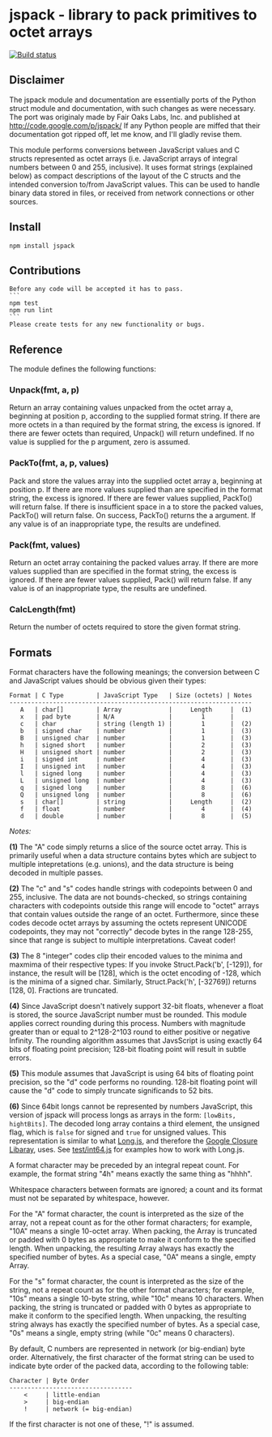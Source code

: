 jspack - library to pack primitives to octet arrays
====================================================

[![Build status](https://travis-ci.org/birchroad/node-jspack.svg?branch=master)](https://travis-ci.org/birchroad/node-jspack)

## Disclaimer
The jspack module and documentation are essentially ports of the
Python struct module and documentation, with such changes as were necessary. 
The port was originaly made by Fair Oaks Labs, Inc. and published at http://code.google.com/p/jspack/
If any Python people are miffed that their documentation got ripped off, let me know,
and I'll gladly revise them.

This module performs conversions between JavaScript values and C structs
represented as octet arrays (i.e. JavaScript arrays of integral numbers
between 0 and 255, inclusive).  It uses format strings (explained below) as
compact descriptions of the layout of the C structs and the intended conversion
to/from JavaScript values.  This can be used to handle binary data stored in
files, or received from network connections or other sources.

## Install
    npm install jspack

## Contributions
    Before any code will be accepted it has to pass.
    ```
    npm test
    npm run lint
    ```
    Please create tests for any new functionality or bugs.

## Reference

The module defines the following functions:

### Unpack(fmt, a, p)
Return an array containing values unpacked from the octet array a,
beginning at position p, according to the supplied format string.  If there
are more octets in a than required by the format string, the excess is
ignored.  If there are fewer octets than required, Unpack() will return
undefined.  If no value is supplied for the p argument, zero is assumed.

### PackTo(fmt, a, p, values)
Pack and store the values array into the supplied octet array a, beginning
at position p.  If there are more values supplied than are specified in the
format string, the excess is ignored.  If there are fewer values supplied,
PackTo() will return false.  If there is insufficient space in a to store
the packed values, PackTo() will return false.  On success, PackTo() returns
the a argument. If any value is of an inappropriate type, the results are
undefined.

### Pack(fmt, values)
Return an octet array containing the packed values array.  If there are
more values supplied than are specified in the format string, the excess is
ignored.  If there are fewer values supplied, Pack() will return false.  If
any value is of an inappropriate type, the results are undefined.

### CalcLength(fmt)
Return the number of octets required to store the given format string.


## Formats
Format characters have the following meanings; the conversion between C and
JavaScript values should be obvious given their types:

    Format | C Type         | JavaScript Type   | Size (octets) | Notes
    -------------------------------------------------------------------
       A   | char[]         | Array             |     Length     |  (1)
       x   | pad byte       | N/A               |        1       |
       c   | char           | string (length 1) |        1       |  (2)
       b   | signed char    | number            |        1       |  (3)
       B   | unsigned char  | number            |        1       |  (3)
       h   | signed short   | number            |        2       |  (3)
       H   | unsigned short | number            |        2       |  (3)
       i   | signed int     | number            |        4       |  (3)
       I   | unsigned int   | number            |        4       |  (3)
       l   | signed long    | number            |        4       |  (3)
       L   | unsigned long  | number            |        4       |  (3)
       q   | signed long    | number            |        8       |  (6)
       Q   | unsigned long  | number            |        8       |  (6)
       s   | char[]         | string            |     Length     |  (2)
       f   | float          | number            |        4       |  (4)
       d   | double         | number            |        8       |  (5)

*Notes:*

  **(1)** The "A" code simply returns a slice of the source octet array.  This is
  primarily useful when a data structure contains bytes which are subject to
  multiple intepretations (e.g. unions), and the data structure is being
  decoded in multiple passes.

  **(2)** The "c" and "s" codes handle strings with codepoints between 0 and 255,
  inclusive.  The data are not bounds-checked, so strings containing  characters
  with codepoints outside this range will encode to "octet" arrays that contain
  values outside the range of an octet.  Furthermore, since these codes decode
  octet arrays by assuming the octets represent UNICODE codepoints, they may
  not "correctly" decode bytes in the range 128-255, since that range is subject
  to multiple interpretations.  Caveat coder!

  **(3)** The 8 "integer" codes clip their encoded values to the minima and maxmima
  of their respective types:  If you invoke Struct.Pack('b', [-129]), for
  instance, the result will be [128], which is the octet encoding of -128,
  which is the minima of a signed char.  Similarly, Struct.Pack('h', [-32769])
  returns [128, 0].  Fractions are truncated.

  **(4)** Since JavaScript doesn't natively support 32-bit floats, whenever a float
  is stored, the source JavaScript number must be rounded.  This module applies
  correct rounding during this process.  Numbers with magnitude greater than or
  equal to 2^128-2^103 round to either positive or negative Infinity. The
  rounding algorithm assumes that JavsScript is using exactly 64 bits of
  floating point precision; 128-bit floating point will result in subtle errors.

  **(5)** This module assumes that JavaScript is using 64 bits of floating point
  precision, so the "d" code performs no rounding.  128-bit floating point will
  cause the "d" code to simply truncate significands to 52 bits.

  **(6)** Since 64bit longs cannot be represented by numbers JavaScript, this version of
  jspack will process longs as arrays in the form: ```[lowBits, hightBits]```. The
  decoded long array contains a third element, the unsigned flag, which is ```false``` for signed
  and ```true``` for unsigned values.
  This representation is similar to what [Long.js](https://github.com/dcodeIO/Long.js), and
  therefore the [Google Closure Libaray](https://github.com/google/closure-library), uses.
  See [test/int64.js](test/int64.js) for examples how to work with Long.js.

A format character may be preceded by an integral repeat count.  For example,
the format string "4h" means exactly the same thing as "hhhh".

Whitespace characters between formats are ignored; a count and its format must
not be separated by whitespace, however.

For the "A" format character, the count is interpreted as the size of the
array, not a repeat count as for the other format characters; for example, "10A"
means a single 10-octet array.  When packing, the Array is truncated or padded
with 0 bytes as appropriate to make it conform to the specified length.  When
unpacking, the resulting Array always has exactly the specified number of bytes.
As a special case, "0A" means a single, empty Array.

For the "s" format character, the count is interpreted as the size of the
string, not a repeat count as for the other format characters; for example,
"10s" means a single 10-byte string, while "10c" means 10 characters.  When
packing, the string is truncated or padded with 0 bytes as appropriate to make
it conform to the specified length.  When unpacking, the resulting string always
has exactly the specified number of bytes.  As a special case, "0s" means a
single, empty string (while "0c" means 0 characters).


By default, C numbers are represented in network (or big-endian) byte order.
Alternatively, the first character of the format string can be used to indicate
byte order of the packed data, according to the following table:

    Character | Byte Order
    ----------------------------------
        <     | little-endian
        >     | big-endian
        !     | network (= big-endian)

If the first character is not one of these, "!" is assumed.

